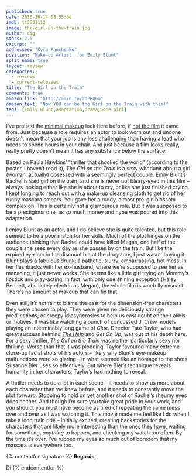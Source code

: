 ```yaml
---
published: true
date: 2016-10-14 08:55:00
imdb: tt3631112
image: the-girl-on-the-train.jpg
author: dig
stars: 2.5
excerpt: ""
addressee: "Kyra Panchenko"
position: "Make-up Artist  for Emily Blunt"
split_name: true
layout: review
categories: 
  - reviews
  - current-releases
title: "The Girl on the Train"
comments: true
amazon_link: "http://amzn.to/2dPEQ6m"
amazon_text: "Now YOU can be the Girl on the Train with this!"
tags: [Emily Blunt,adaptation,drama,Gone Girl]
---
```

I’ve praised the [minimal makeup](http://www.dearcastandcrew.com/content/2015/1/4/wild.html) look here before, if [not the film](http://www.dearcastandcrew.com/content/2015/11/26/secret-in-their-eyes.html) it came from. Just because a role requires an actor to look worn out and undone doesn’t mean that your job is any less challenging than having a lead who needs to spend hours in your chair. And just because a film looks really, really pretty doesn’t mean it has any substance below the surface.

Based on Paula Hawkins’ “thriller that shocked the world” (according to the poster, I haven’t read it), _The Girl on the Train_ is a sexy whodunit about a girl (woman, actually) obsessed with a seemingly perfect couple. Emily Blunt’s Rachel is said girl on the train, and she is never not bleary-eyed in this film – always looking either like she is about to cry, or like she just finished crying. I kept longing to reach out with a make-up cleansing cloth to get rid of her runny mascara smears. You gave her a ruddy, almost pre-gin blossom complexion. This is certainly not a glamourous role. But it was supposed to be a prestigious one, as so much money and hype was poured into this adaptation. 

I enjoy Blunt as an actor, and I do believe she is quite talented, but this role seemed to be a poor match for her skills. Much of the plot hinges on the audience thinking that Rachel could have killed Megan, one half of the couple she sees every day as she passes by on the train. But like the expired eyeliner in the discount bin at the drugstore, I just wasn’t buying it. Blunt plays a fabulous drunk; a pathetic, slurry, embarrassing, hot mess. In her flashbacks with her ex-husband, where we’re supposed to see her as menacing, it just never works. She seems like a little girl trying on Mommy’s lipstick and play-acting. In fact, with only one shining exception (Haley Bennett, absolutely electric as Megan), the whole film is woefully miscast. There’s no amount of makeup that can fix that.

Even still, it’s not fair to blame the cast for the dimension-free characters they were chosen to play. They were given no deliciously strange predilections, or creepy idiosyncrasies to help us cast doubt on their alibis or motives. It was like watching a bunch of concussed J. Crew models playing an interminably long game of _Clue_. Director Tate Taylor, who had great success helming [_The Help_](http://www.dearcastandcrew.com/content/2012/3/3/the-help.html) and _Get On Up,_ was out of his depth here. For a sexy thriller, _The Girl on the Train_ was neither particularly sexy nor thrilling. Worse than that it was plodding. Taylor favoured many extreme close-up facial shots of his actors – likely why Blunt’s eye-makeup malfunctions were so glaring – in what seemed like an homage to the shots Susanne Bier uses so effectively. But where Bier’s technique reveals humanity in her characters, Taylor’s had nothing to reveal. 

A thriller needs to do a lot in each scene – it needs to show us more about each character than we knew before, and it needs to constantly move the plot forward. Stopping to hold on yet another shot of Rachel’s rheumy eyes does neither. And though I’m sure you take great pride in your work, and you should, you must have become as tired of repeating the same mess over and over as I was watching it. This movie made me feel like I do when I take a long train ride – initially excited, creating backstories for the characters that are likely more interesting than the ones they have, waiting for something, _anything_ to happen, and checking my watch too often. By the time it’s over, I’ve rubbed my eyes so much out of boredom that my mascara is everywhere too.

{% contentfor signature %}
**Regards,**

Di
{% endcontentfor %}